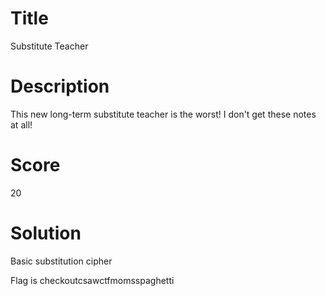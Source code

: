# Title

Substitute Teacher

# Description

This new long-term substitute teacher is the worst! I don't get these notes at all!

# Score

20

# Solution

Basic substitution cipher

Flag is checkoutcsawctfmomsspaghetti
